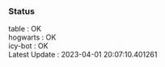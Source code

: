 ### Status


table : OK  
hogwarts : OK  
icy-bot : OK  
Latest Update : 2023-04-01 20:07:10.401261
